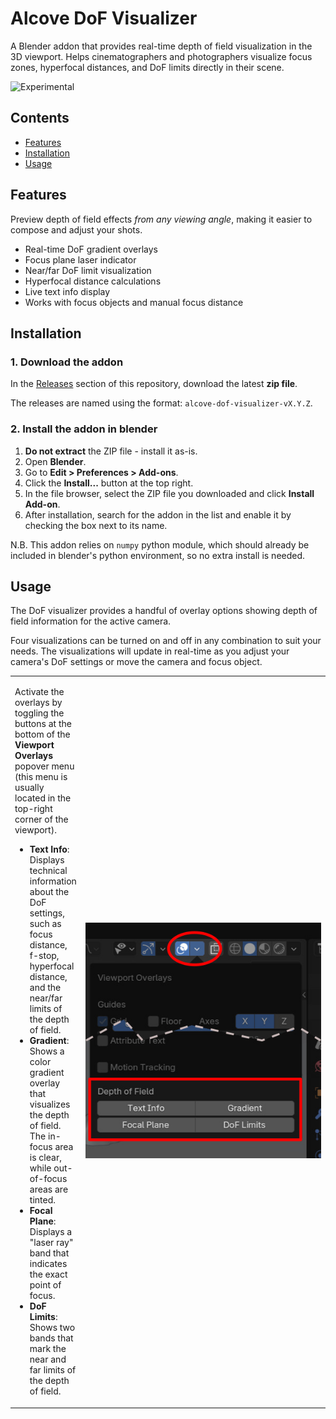 # Alcove DoF Visualizer

A Blender addon that provides real-time depth of field visualization in the 3D viewport. Helps cinematographers and photographers visualize focus zones, hyperfocal distances, and DoF limits directly in their scene.

![Experimental](https://img.shields.io/badge/status-experimental-yellow)

## Contents

* [Features](#features)
* [Installation](#installation)
* [Usage](#usage)


## Features

Preview depth of field effects _from any viewing angle_, making it easier to compose and adjust your shots.

- Real-time DoF gradient overlays
- Focus plane laser indicator
- Near/far DoF limit visualization
- Hyperfocal distance calculations
- Live text info display
- Works with focus objects and manual focus distance


## Installation

### 1. Download the addon

In the [Releases](/alcove-design/alcove-dof-visualizer/releases) section of this repository, download the latest **zip file**.

The releases are named using the format: `alcove-dof-visualizer-vX.Y.Z`.


### 2. Install the addon in blender

1. **Do not extract** the ZIP file - install it as-is.
2. Open **Blender**.
3. Go to **Edit > Preferences > Add-ons**.
4. Click the **Install...** button at the top right.
5. In the file browser, select the ZIP file you downloaded and click **Install Add-on**.
6. After installation, search for the addon in the list and enable it by checking the box next to its name.

N.B. This addon relies on `numpy` python module, which should already be included in blender's python environment, so no extra install is needed.


## Usage

The DoF visualizer provides a handful of overlay options showing depth of field information for the active camera.

Four visualizations can be turned on and off in any combination to suit your needs. The visualizations will update in real-time as you adjust your camera's DoF settings or move the camera and focus object.

<table align="center" style="border:none;">
	<tr>
		<td valign="top">
			<p>
				Activate the overlays by toggling the buttons at the bottom of the <strong>Viewport Overlays</strong> popover menu (this menu is usually located in the top-right corner of the viewport).
			</p>
			<ul>
				<li><strong>Text Info</strong>: Displays technical information about the DoF settings, such as focus distance, f-stop, hyperfocal distance, and the near/far limits of the depth of field.</li>
				<li><strong>Gradient</strong>: Shows a color gradient overlay that visualizes the depth of field. The in-focus area is clear, while out-of-focus areas are tinted.</li>
				<li><strong>Focal Plane</strong>: Displays a "laser ray" band that indicates the exact point of focus.</li>
				<li><strong>DoF Limits</strong>: Shows two bands that mark the near and far limits of the depth of field.</li>
			</ul>
		</td>
		<td style="max-width:450px; width: 100%" width="450">
			<img src="docs/visualization-options.jpg" alt="UI Screenshot" width="450">
		</td>
	</tr>
</table>
